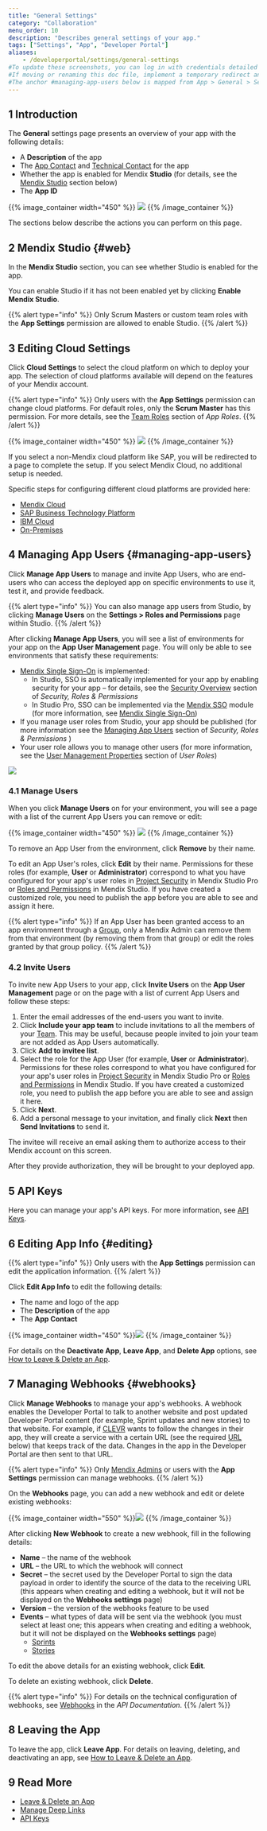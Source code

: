 ```yaml
---
title: "General Settings"
category: "Collaboration"
menu_order: 10
description: "Describes general settings of your app."
tags: ["Settings", "App", "Developer Portal"]
aliases:
    - /developerportal/settings/general-settings
#To update these screenshots, you can log in with credentials detailed in How to Update Screenshots Using Team Apps.
#If moving or renaming this doc file, implement a temporary redirect and let the respective team know they should update the URL in the product. See Mapping to Products for more details.
#The anchor #managing-app-users below is mapped from App > General > Settings > Manage App Users and the Mendix SSO module, so it should not be removed or changed.
---
```


## 1 Introduction

The **General** settings page presents an overview of your app with the following details:

* A **Description** of the app
* The [App Contact](/developerportal/collaborate/app-roles#app-contact) and [Technical Contact](/developerportal/collaborate/app-roles#technical-contact) for the app
* Whether the app is enabled for Mendix **Studio** (for details, see the [Mendix Studio](#web) section below)
* The **App ID**

{{% image_container width="450" %}}
![](attachments/general-settings/general-settings.png)
{{% /image_container %}}

The sections below describe the actions you can perform on this page.

## 2 Mendix Studio {#web}

In the **Mendix Studio** section, you can see whether Studio is enabled for the app. 

You can enable Studio if it has not been enabled yet by clicking **Enable Mendix Studio**.

{{% alert type="info" %}}
Only Scrum Masters or custom team roles with the **App Settings** permission are allowed to enable Studio.
{{% /alert %}}    

## 3 Editing Cloud Settings

Click **Cloud Settings** to select the cloud platform on which to deploy your app. The selection of cloud platforms available will depend on the features of your Mendix account.

{{% alert type="info" %}}
Only users with the **App Settings** permission can change cloud platforms. For default roles, only the **Scrum Master** has this permission. For more details, see the [Team Roles](/developerportal/collaborate/app-roles#team-roles) section of *App Roles*.
{{% /alert %}}

{{% image_container width="450" %}}
![](attachments/general-settings/cloudsettings.png)
{{% /image_container %}}

If you select a non-Mendix cloud platform like SAP, you will be redirected to a page to complete the setup. If you select Mendix Cloud, no additional setup is needed.

Specific steps for configuring different cloud platforms are provided here:

* [Mendix Cloud](/developerportal/deploy/mendix-cloud-deploy)
* [SAP Business Technology Platform](/developerportal/deploy/sap-cloud-platform)
* [IBM Cloud](/developerportal/deploy/ibm-cloud)
* [On-Premises](/developerportal/deploy/on-premises-design)

## 4 Managing App Users {#managing-app-users}

Click **Manage App Users** to manage and invite App Users, who are end-users who can access the deployed app on specific environments to use it, test it, and provide feedback.

{{% alert type="info" %}}
You can also manage app users from Studio, by clicking **Manage Users** on the **Settings > Roles and Permissions** page within Studio.
{{% /alert %}}

After clicking **Manage App Users**, you will see a list of environments for your app on the **App User Management** page. You will only be able to see environments that satisfy these requirements:

* [Mendix Single Sign-On](/developerportal/deploy/mendix-sso) is implemented:
	* In Studio, SSO is automatically implemented for your app by enabling security for your app – for details, see the [Security Overview](/studio/settings-security#overview) section of *Security, Roles & Permissions*
	* In Studio Pro, SSO can be implemented via the [Mendix SSO](/appstore/modules/mendix-sso) module (for more information, see [Mendix Single Sign-On](/developerportal/deploy/mendix-sso))
* If you manage user roles from Studio, your app should be published (for more information see the [Managing App Users](/studio/settings-security#managing-app-users) section of *Security, Roles & Permissions* )
* Your user role allows you to manage other users (for more information, see the [User Management Properties](/refguide/user-roles#user-management) section of *User Roles*)

![](attachments/general-settings/app-user-management-environments.png)

### 4.1 Manage Users

When you click **Manage Users** on for your environment, you will see a page with a list of the current App Users you can remove or edit:

{{% image_container width="450" %}}
![](attachments/general-settings/app-user-management-users.png)
{{% /image_container %}}

To remove an App User from the environment, click **Remove** by their name.

To edit an App User's roles, click **Edit** by their name. Permissions for these roles (for example, **User** or **Administrator**) correspond to what you have configured for your app's user roles in [Project Security](/refguide/project-security#user-roles) in Mendix Studio Pro or [Roles and Permissions](/studio/settings-security#roles-and-permissions) in Mendix Studio. If you have created a customized role, you need to publish the app before you are able to see and assign it here.

{{% alert type="info" %}}
If an App User has been granted access to an app environment through a [Group](/developerportal/control-center/#groups), only a Mendix Admin can remove them from that environment (by removing them from that group) or edit the roles granted by that group policy.
{{% /alert %}}

### 4.2 Invite Users

To invite new App Users to your app, click **Invite Users** on the **App User Management** page or on the page with a list of current App Users and follow these steps:

1. Enter the email addresses of the end-users you want to invite.
2.  Click **Include your app team** to include invitations to all the members of your [Team](/developerportal/collaborate/team). This may be useful, because people invited to join your team are not added as App Users automatically.
3. Click **Add to invitee list**.
4. Select the role for the App User (for example, **User** or **Administrator**). Permissions for these roles correspond to what you have configured for your app's user roles in [Project Security](/refguide/project-security#user-roles) in Mendix Studio Pro or [Roles and Permissions](/studio/settings-security#roles-and-permissions) in Mendix Studio. If you have created a customized role, you need to publish the app before you are able to see and assign it here.
5. Click **Next**.
6. Add a personal message to your invitation, and finally click **Next** then **Send Invitations** to send it.

The invitee will receive an email asking them to authorize access to their Mendix account on this screen.

After they provide authorization, they will be brought to your deployed app.

## 5 API Keys

Here you can manage your app's API keys. For more information, see [API Keys](api-key).

## 6 Editing App Info {#editing}

{{% alert type="info" %}}
Only users with the **App Settings** permission can edit the application information.
{{% /alert %}}

Click **Edit App Info** to edit the following details:

* The name and logo of the app
* The **Description** of the app
* The **App Contact**

{{% image_container width="450" %}}![](attachments/general-settings/edit.png)
{{% /image_container %}}

For details on the **Deactivate App**, **Leave App**, and **Delete App** options, see [How to Leave & Delete an App](/developerportal/collaborate/leave-delete-app).

## 7 Managing Webhooks {#webhooks}

Click **Manage Webhooks** to manage your app's webhooks. A webhook enables the Developer Portal to talk to another website and post updated Developer Portal content (for example, Sprint updates and new stories) to that website. For example, if [CLEVR](https://developer.mendixcloud.com/link/partnerprofile/1068) wants to follow the changes in their app, they will create a service with a certain URL (see the required [URL](#url) below) that keeps track of the data. Changes in the app in the Developer Portal are then sent to that URL.

{{% alert type="info" %}}
Only [Mendix Admins](/developerportal/control-center/#company) or users with the **App Settings** permission can manage webhooks.
{{% /alert %}}

On the **Webhooks** page, you can add a new webhook and edit or delete existing webhooks:

{{% image_container width="550" %}}![](attachments/general-settings/webhooks-list.png)
{{% /image_container %}}

After clicking **New Webhook** to create a new webhook, fill in the following details:

* **Name** – the name of the webhook
* <a name="url"></a>**URL** – the URL to which the webhook will connect 
* **Secret** – the secret used by the Developer Portal to sign the data payload in order to identify the source of the data to the receiving URL (this appears when creating and editing a webhook, but it will not be displayed on the **Webhooks settings** page)
* **Version** – the version of the webhooks feature to be used
* **Events** – what types of data will be sent via the webhook (you must select at least one; this appears when creating and editing a webhook, but it will not be displayed on the **Webhooks settings** page)
  * [Sprints](/developerportal/collaborate/stories#story-actions)
  * [Stories](/developerportal/collaborate/stories)

To edit the above details for an existing webhook, click **Edit**.

To delete an existing webhook, click **Delete**.

{{% alert type="info" %}}
For details on the technical configuration of webhooks, see [Webhooks](/apidocs-mxsdk/apidocs/webhooks-sprints) in the *API Documentation*.
{{% /alert %}}

## 8 Leaving the App

To leave the app, click **Leave App**. For details on leaving, deleting, and deactivating an app, see [How to Leave & Delete an App](leave-delete-app).

## 9 Read More

* [Leave & Delete an App](leave-delete-app)
* [Manage Deep Links](manage-deeplinks)
* [API Keys](api-key)
